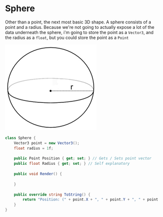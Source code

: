 # Sphere

Other than a point, the next most basic 3D  shape. A sphere consists of a point and a radius. Because we're not going to actually expose a lot of the data underneath the sphere, i'm going to store the point as a ```Vector3```, and the radius as a ```float```, but you could store the point as a ```Point```

![SPHERE](sphere.jpg)


```cs
class Sphere {
    Vector3 point = new Vector3();
    float radius = 1f;
    
    public Point Position { get; set; } // Gets / Sets point vector
    public float Radius { get; set; } // Self explanatory
    
    public void Render() {

    }

    public override string ToString() {
        return "Position: (" + point.X + ", " + point.Y + ", " + point.Z + "), Radius: " + radius;
    }
}
```